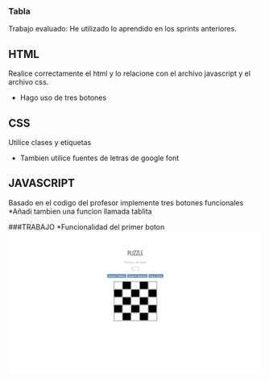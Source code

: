### Tabla
Trabajo evaluado:
He utilizado lo aprendido en los sprints anteriores.
## HTML
Realice correctamente el html y lo relacione con el archivo javascript y el archivo css.
* Hago uso de tres botones
## CSS
Utilice clases y etiquetas
* Tambien utilice fuentes de letras de google font
##  JAVASCRIPT
Basado en el codigo del profesor implemente tres botones funcionales
*Añadi tambien una funcion llamada tablita

###TRABAJO
*Funcionalidad del primer boton
![alt text](imagenes/primerBoton.jpg "Logo Title Text 1")

